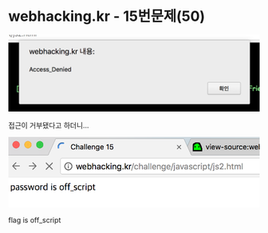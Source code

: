 # webhacking.kr - 15번문제(50)

![](./image/1.png)

접근이 거부됐다고 하더니...

![](./image/2.png)

flag is off_script

